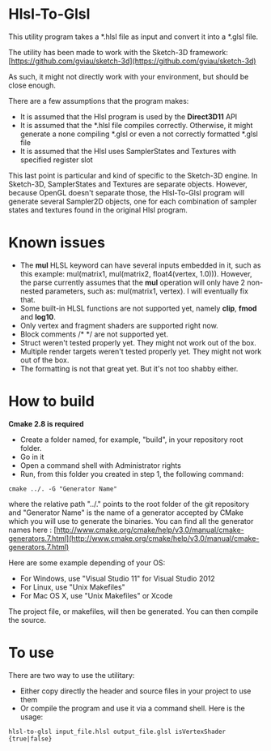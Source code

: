 Hlsl-To-Glsl
============

This utility program takes a *.hlsl file as input and convert it into a *.glsl file.

The utility has been made to work with the Sketch-3D framework: [https://github.com/gviau/sketch-3d](https://github.com/gviau/sketch-3d)

As such, it might not directly work with your environment, but should be close enough.

There are a few assumptions that the program makes:
* It is assumed that the Hlsl program is used by the **Direct3D11** API
* It is assumed that the *.hlsl file compiles correctly. Otherwise, it might generate a none compiling *.glsl or even a not correctly formatted *.glsl file
* It is assumed that the Hlsl uses SamplerStates and Textures with specified register slot

This last point is particular and kind of specific to the Sketch-3D engine. In Sketch-3D, SamplerStates and Textures are separate objects. However,
because OpenGL doesn't separate those, the Hlsl-To-Glsl program will generate several Sampler2D objects, one for each combination of sampler states and
textures found in the original Hlsl program.

Known issues
============
* The **mul** HLSL keyword can have several inputs embedded in it, such as this example: mul(matrix1, mul(matrix2, float4(vertex, 1.0))). However,
the parse currently assumes that the **mul** operation will only have 2 non-nested parameters, such as: mul(matrix1, vertex). I will eventually
fix that.
* Some built-in HLSL functions are not supported yet, namely **clip**, **fmod** and **log10**.
* Only vertex and fragment shaders are supported right now.
* Block comments /* */ are not supported yet.
* Struct weren't tested properly yet. They might not work out of the box.
* Multiple render targets weren't tested properly yet. They might not work out of the box.
* The formatting is not that great yet. But it's not too shabby either.

How to build
============
**Cmake 2.8 is required**
* Create a folder named, for example, "build", in your repository root folder.
* Go in it
* Open a command shell with Administrator rights
* Run, from this folder you created in step 1, the following command:
```
cmake ../. -G "Generator Name"
```

where the relative path "../." points to the root folder of the git repository and "Generator Name" is the name of a generator accepted by CMake which you will use to generate the binaries.
You can find all the generator names here : [http://www.cmake.org/cmake/help/v3.0/manual/cmake-generators.7.html](http://www.cmake.org/cmake/help/v3.0/manual/cmake-generators.7.html)

Here are some example depending of your OS:
* For Windows, use "Visual Studio 11" for Visual Studio 2012
* For Linux, use "Unix Makefiles"
* For Mac OS X, use "Unix Makefiles" or Xcode

The project file, or makefiles, will then be generated. You can then compile the source.

To use
======
There are two way to use the utilitary:
* Either copy directly the header and source files in your project to use them
* Or compile the program and use it via a command shell. Here is the usage:
```
hlsl-to-glsl input_file.hlsl output_file.glsl isVertexShader {true|false}
```